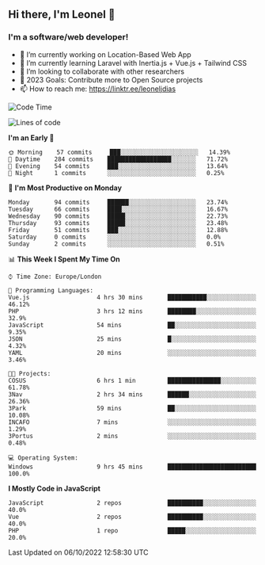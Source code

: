 ## Hi there, I'm Leonel 👋

### I'm a software/web developer!
- 🔭 I’m currently working on Location-Based Web App
- 🌱 I’m currently learning Laravel with Inertia.js + Vue.js + Tailwind CSS
- 👯 I’m looking to collaborate with other researchers
- 🥅 2023 Goals: Contribute more to Open Source projects
- 📫 How to reach me: https://linktr.ee/leoneljdias

<!--START_SECTION:waka-->
![Code Time](http://img.shields.io/badge/Code%20Time-11%20hrs%201%20min-blue)

![Lines of code](https://img.shields.io/badge/From%20Hello%20World%20I%27ve%20Written-55%20Thousand%20lines%20of%20code-blue)

**I'm an Early 🐤** 

```text
🌞 Morning    57 commits     ███░░░░░░░░░░░░░░░░░░░░░░   14.39% 
🌆 Daytime    284 commits    ██████████████████░░░░░░░   71.72% 
🌃 Evening    54 commits     ███░░░░░░░░░░░░░░░░░░░░░░   13.64% 
🌙 Night      1 commits      ░░░░░░░░░░░░░░░░░░░░░░░░░   0.25%

```
📅 **I'm Most Productive on Monday** 

```text
Monday       94 commits     ██████░░░░░░░░░░░░░░░░░░░   23.74% 
Tuesday      66 commits     ████░░░░░░░░░░░░░░░░░░░░░   16.67% 
Wednesday    90 commits     █████░░░░░░░░░░░░░░░░░░░░   22.73% 
Thursday     93 commits     █████░░░░░░░░░░░░░░░░░░░░   23.48% 
Friday       51 commits     ███░░░░░░░░░░░░░░░░░░░░░░   12.88% 
Saturday     0 commits      ░░░░░░░░░░░░░░░░░░░░░░░░░   0.0% 
Sunday       2 commits      ░░░░░░░░░░░░░░░░░░░░░░░░░   0.51%

```


📊 **This Week I Spent My Time On** 

```text
⌚︎ Time Zone: Europe/London

💬 Programming Languages: 
Vue.js                   4 hrs 30 mins       ███████████░░░░░░░░░░░░░░   46.12% 
PHP                      3 hrs 12 mins       ████████░░░░░░░░░░░░░░░░░   32.9% 
JavaScript               54 mins             ██░░░░░░░░░░░░░░░░░░░░░░░   9.35% 
JSON                     25 mins             █░░░░░░░░░░░░░░░░░░░░░░░░   4.32% 
YAML                     20 mins             ░░░░░░░░░░░░░░░░░░░░░░░░░   3.46%

🐱‍💻 Projects: 
COSUS                    6 hrs 1 min         ███████████████░░░░░░░░░░   61.78% 
3Nav                     2 hrs 34 mins       ██████░░░░░░░░░░░░░░░░░░░   26.36% 
3Park                    59 mins             ██░░░░░░░░░░░░░░░░░░░░░░░   10.08% 
INCAFO                   7 mins              ░░░░░░░░░░░░░░░░░░░░░░░░░   1.29% 
3Portus                  2 mins              ░░░░░░░░░░░░░░░░░░░░░░░░░   0.48%

💻 Operating System: 
Windows                  9 hrs 45 mins       █████████████████████████   100.0%

```

**I Mostly Code in JavaScript** 

```text
JavaScript               2 repos             ██████████░░░░░░░░░░░░░░░   40.0% 
Vue                      2 repos             ██████████░░░░░░░░░░░░░░░   40.0% 
PHP                      1 repo              █████░░░░░░░░░░░░░░░░░░░░   20.0%

```



 Last Updated on 06/10/2022 12:58:30 UTC
<!--END_SECTION:waka-->
